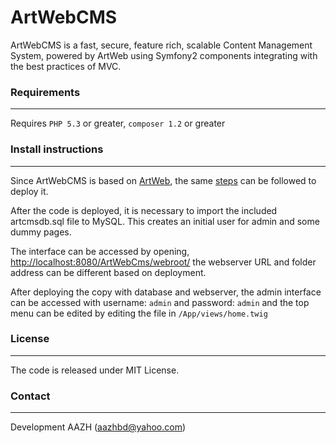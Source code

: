 # ArtWebCMS

ArtWebCMS is a fast, secure, feature rich, scalable Content Management System, powered by ArtWeb using Symfony2 components integrating with the best practices of MVC.


### Requirements
----------------

Requires `PHP 5.3` or greater, `composer 1.2` or greater

### Install instructions
------------------------

Since ArtWebCMS is based on [ArtWeb](http://articulatelogic.com/a/artweb/), the same [steps](http://articulatelogic.com/a/artweb/) can be followed to deploy it.

After the code is deployed, it is necessary to import the included artcmsdb.sql file to MySQL. This creates an initial user for admin and some dummy pages.

The interface can be accessed by opening, <http://localhost:8080/ArtWebCms/webroot/> the webserver URL and folder address can be different based on deployment.

After deploying the copy with database and webserver, the admin interface can be accessed with username: `admin` and password: `admin` and the top menu can be edited by editing the file in `/App/views/home.twig`

### License
-----------

The code is released under MIT License.


### Contact
-----------

Development
AAZH (aazhbd@yahoo.com)
